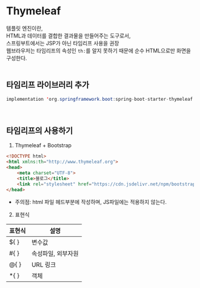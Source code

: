 # Thymeleaf

템플릿 엔진이란, <br>
HTML과 데이터를 결합한 결과물을 만들어주는 도구로서, <br>
스프링부트에서는 JSP가 아닌 타임리프 사용을 권장
<br>
웹브라우저는 타임리프의 속성인 `th:`를 알지 못하기 때문에 순수 HTML으로만 화면을 구성한다.<br>
<br>

## 타임리프 라이브러리 추가

```java
implementation 'org.springframework.boot:spring-boot-starter-thymeleaf'
```
<br>

## 타임리프의 사용하기
1. Thymeleaf + Bootstrap
   
```html
<!DOCTYPE html>
<html xmlns:th="http://www.thymeleaf.org">
<head>
    <meta charset="UTF-8">
    <title>블로그</title>
    <link rel="stylesheet" href="https://cdn.jsdelivr.net/npm/bootstrap@5.2.0/dist/css/bootstrap.min.css">
</head>
```

- 주의점: html 파일 헤드부분에 작성하며, JS파일에는 적용하지 않는다.

2. 표현식

| 표현식  | 설명 |
| ------------ | ------------ |
| ${ }        | 변수값 |
| #{ }   | 속성파일, 외부자원|
| @{ }  | URL 링크 |
| *{ }   | 객체 |



